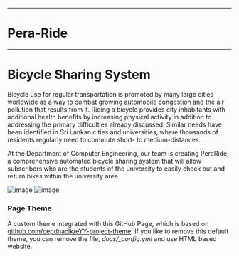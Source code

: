 ___
# Pera-Ride
___

# Bicycle Sharing System

Bicycle use for regular transportation is promoted by many large cities worldwide as a way to combat growing automobile congestion and the air pollution that results from it. Riding a bicycle provides city inhabitants with additional health benefits by increasing physical activity in addition to addressing the primary difficulties already discussed. Similar needs have been identified in Sri Lankan cities and universities, where thousands of residents regularly need to commute short- to medium-distances.

At the Department of Computer Engineering, our team is creating PeraRide, a comprehensive automated bicycle sharing system that will allow subscribers who are the students of the university to easily check out and return bikes within the university area  



![image](https://www.anylogic.com/upload/blog/c67/c671ba340460d0018a250d6c17fe8ad1.jpg)
![image](https://img.freepik.com/premium-vector/city-bicycle-sharing-system-isolated-white_169241-5557.jpg?w=996)


### Page Theme

A custom theme integrated with this GitHub Page, which is based on [github.com/cepdnaclk/eYY-project-theme](https://github.com/cepdnaclk/eYY-project-theme). If you like to remove this default theme, you can remove the file, _docs/\_config.yml_ and use HTML based website.
